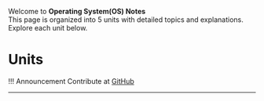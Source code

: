 Welcome to  **Operating System(OS) Notes**  
This page is organized into 5 units with detailed topics and explanations. Explore each unit below.  

# Units

!!! Announcement 
    Contribute at [GitHub](https://github.com/Aashritha014/dbms-notes)



---